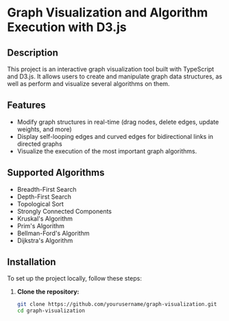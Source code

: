 # Graph Visualization and Algorithm Execution with D3.js

## Description
This project is an interactive graph visualization tool built with TypeScript and D3.js. It allows users to create and manipulate graph data structures, as well as perform and visualize several algorithms on them.

## Features
- Modify graph structures in real-time (drag nodes, delete edges, update weights, and more)
- Display self-looping edges and curved edges for bidirectional links in directed graphs
- Visualize the execution of the most important graph algorithms.

## Supported Algorithms
- Breadth-First Search
- Depth-First Search
- Topological Sort
- Strongly Connected Components
- Kruskal's Algorithm
- Prim's Algorithm
- Bellman-Ford's Algorithm
- Dijkstra's Algorithm   

## Installation
To set up the project locally, follow these steps:

1. **Clone the repository:**
   ```bash
   git clone https://github.com/yourusername/graph-visualization.git
   cd graph-visualization

